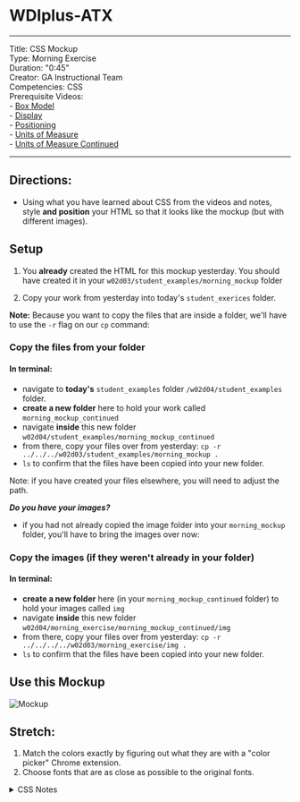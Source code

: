 

# WDIplus-ATX

---
Title: CSS Mockup <br>
Type: Morning Exercise<br>
Duration: "0:45"<br>
Creator: GA Instructional Team<br>
Competencies: CSS <br>
Prerequisite Videos: <br>
    - [Box Model](https://www.youtube.com/watch?v=HNgdhp1_kEE&index=6&list=PLdnONIhPScST0Vy4LrIZiYKpFNoxgyH7J)<br>
    - [Display](https://www.youtube.com/watch?v=qjSe_K3agYc&index=7&list=PLdnONIhPScST0Vy4LrIZiYKpFNoxgyH7J)<br>
    - [Positioning](https://www.youtube.com/watch?v=zH8kjJdvmOs&index=8&list=PLdnONIhPScST0Vy4LrIZiYKpFNoxgyH7J)<br>
    - [Units of Measure](https://www.youtube.com/watch?v=5axuSSBIMuQ&index=9&list=PLdnONIhPScST0Vy4LrIZiYKpFNoxgyH7J)<br>
    - [Units of Measure Continued](https://www.youtube.com/watch?v=ZfxNpQm6m2g&index=10&list=PLdnONIhPScST0Vy4LrIZiYKpFNoxgyH7J)<br> 

---

## Directions:
- Using what you have learned about CSS from the videos and notes, style **and position** your HTML so that it looks like the mockup (but with different images).

## Setup

1. You **already** created the HTML for this mockup yesterday. You should have created it in your `w02d03/student_examples/morning_mockup` folder

2. Copy your work from yesterday into today's `student_exerices` folder.

**Note:** Because you want to copy the files that are inside a folder, we'll have to use the `-r` flag on our `cp` command:

### Copy the files from your folder
#### In terminal:
 - navigate to **today's** `student_examples` folder `/w02d04/student_examples` folder.
 - **create a new folder** here to hold your work called `morning_mockup_continued`
 - navigate **inside** this new folder `w02d04/student_examples/morning_mockup_continued`
 - from there, copy your files over from yesterday: `cp -r ../../../w02d03/student_examples/morning_mockup .`
 - `ls` to confirm that the files have been copied into your new folder.

 Note: if you have created your files elsewhere, you will need to adjust the path.

***Do you have your images?***
 - if you had not already copied the image folder into your `morning_mockup` folder, you'll have to bring the images over now:

### Copy the images (if they weren't already in your folder)
#### In terminal:
  -  **create a new folder** here (in your `morning_mockup_continued` folder) to hold your images called `img`
  - navigate **inside** this new folder `w02d04/morning_exercise/morning_mockup_continued/img`
  - from there, copy your files over from yesterday: `cp -r ../../../../w02d03/morning_exercise/img .`
  - `ls` to confirm that the files have been copied into your new folder.


## Use this Mockup
 ![Mockup](https://git.generalassemb.ly/WDIplus-ATX/warm-ups/blob/master/week-2/tuesday/mockup.jpg)
 

## Stretch:

1. Match the colors exactly by figuring out what they are with a "color picker" Chrome extension.
1. Choose fonts that are as close as possible to the original fonts.

<details>
<summary>CSS Notes</summary>

# CSS - The Box Model and Element Spacing

## Lesson Objectives
1. Define elements of standard layout and why they don't work on the web
1. Diagram the box model
1. List and define the different ways to display an element
1. List the different ways an element can be positioned
1. Differentiate between units of measure in layout
1. Describe some common techniques used in layout

## Define elements of standard layout and why they don't work on the web

### The standard elements of layout

In traditional layout programs like photoshop, we typically give an element two properties:

1. Dimensions (height and width)
1. Position (top and bottom)

### Why can't we simply use dimension and position in layout?

The issue with traditional layout properties is that elements on a page are dynamic, meaning they can change.

1. Content of an element might change
1. Elements may be added to, removed from, or manipulated within the DOM

If we used traditional layout properties, when elements were added/changed they could collide with each other.

## Diagram the box model

We can instead define different properties of elements so that they won't collide with each other.

### standard properties

1. border
	- border around the content
1. padding
	- space between the content and the border
	- usually used to create space between an element and its children
1. margin
	- space surrounding the border
	- usually used to create space between sibling elements
	- if two elements with top and bottom margins are placed on top of each other, the space between the two elements will be that of the larger margin
1. height/width
	- can explicitly define the height and width of the content area of an element
	- if the width of an element is too small to fit content all on one line, the content will wrap to create multiple lines, increasing the element's height

### additional properties

1. box-sizing
	- content-box
		- width/height refers to the width/height of just the content
	- border-box
		- width/height refers to the width/height of the content + the padding + the border
1. overflow
	- if height is set, and content is too large for element, it will flow outside of the element
	- visible
		- default.  The content is displayed outside of the element
	- hidden
		- the content is cropped outside of the element
	- scroll
		- scroll bars appear on the element allowing you to scroll within the element
	- auto
		- like scroll, but only if there is too much content.  If the content fits within the element, scroll bars are hidden

## List and define the different ways to display an element

An element can be placed on the page in many ways using the `display` property

1. block
	- the element takes up an entire line.  No other elements can be placed before/after it on that line.
	- width defaults to 100%
1. inline
	- the element is placed on the same line as its other inline siblings
	- width defaults to with width of the content
	- width and height properties are ignored
	- only horizontal margin and padding are respected (not top/bottom margin/padding)
		- text must flow normally on the next line in a paragraph
1. inline-block
	- very similar to inline, but height, width, and top/bottom padding/margin work
	- height and top/bottom padding/margin can create space between current line and previous/next lines
1. none
	- remove the element from DOM completely

## List the different ways an element can be positioned

Sometimes we do want elements to overlay each other.  In this case we can use the `position` property in conjunction with top/left properties to define layout the traditional way.

1. static
	- default
	- top/left/bottom/right do not affect the element
1. relative
	- element is positioned relative to its parent
1. absolute
	- element is positioned relative to the whichever ancestor is positioned relative
	- Example: A number or text on top of an image
	- if no ancestor is positioned relative, it is positioned relative to the browser window
1. fixed
	- like absolute, but does not move when user scrolls down/up the page
1. z-index
	- a simple integer used to determine which element is layered on top of another
	- elements with a higher z-index are stacked on top of elements with a lower z-index

## Differentiate between units of measure in layout

1. px
	- pixels.  most basic unit
1. em
	- a proportion of the element's font size
	- e.g. if the element's font-size is 16px, 0.5em is 8px
1. rem
	- a proportion of the browser's font size
	- each browser has a default font-size, usually set on the body or html tag
1. %
	- can be a percent of different attributes, depending on the property it is assigned to
		- height: % of parent's height
		- width: % of parent's width
		- padding: % of parents's width
			- even for top/bottom padding
		- border: doesn't even work
		- margin: like padding

## Describe some common techniques used in layout

1. fluid layout
	- use % widths so that content scales with the width of the browser
	- great for making sites look good on all screens
	- use % widths on images
1. using spacing in ems
	- if a user increases the font size in their browser, using pixels for spacing can be problematic
	- Use ems instead so that elements scale properly
1. using ems and rems
	- can define a font-size for a "module" on the page using rems
	- look at the body copy font size for that module to determine what this size will be
	- spacing for everything within that module is done using ems
	- this way a module's spacing is independent of their parent's font-size
1. use rems/ems for vertical spacing. use % for horizontal spacing
	- a good rule of thumb
</details>
